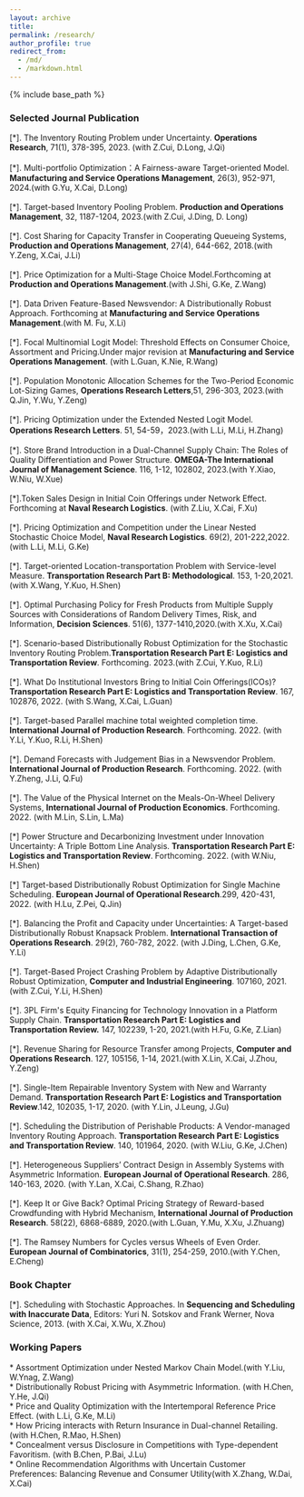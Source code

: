 ```yaml
---
layout: archive
title: 
permalink: /research/
author_profile: true
redirect_from:
  - /md/
  - /markdown.html
---
```


{% include base_path %}

### Selected Journal Publication
[\*]. The Inventory Routing Problem under Uncertainty. **Operations Research**, 71(1), 378-395, 2023. (with Z.Cui, D.Long, J.Qi)<br/><br/>
[\*].	Multi-portfolio Optimization：A Fairness-aware Target-oriented Model. **Manufacturing and Service Operations Management**, 26(3), 952-971, 2024.(with G.Yu, X.Cai, D.Long)<br/><br/>
[\*]. Target-based Inventory Pooling Problem. **Production and Operations Management**, 32, 1187-1204, 2023.(with Z.Cui, J.Ding, D. Long)<br/><br/>
[\*]. Cost Sharing for Capacity Transfer in Cooperating Queueing Systems, **Production and Operations Management**, 27(4), 644-662, 2018.(with Y.Zeng, X.Cai, J.Li)<br/><br/>
[\*]. Price Optimization for a Multi-Stage Choice Model.Forthcoming at **Production and Operations Management**.(with J.Shi, G.Ke, Z.Wang)<br/><br/>
[\*].	Data Driven Feature-Based Newsvendor: A Distributionally Robust Approach. Forthcoming at **Manufacturing and Service Operations Management**.(with M. Fu, X.Li)<br/><br/>
[\*].	Focal Multinomial Logit Model: Threshold Effects on Consumer Choice, Assortment and Pricing.Under major revision at **Manufacturing and Service Operations Management**. (with L.Guan, K.Nie, R.Wang)<br/><br/>
[\*]. Population Monotonic Allocation Schemes for the Two-Period Economic Lot-Sizing Games, **Operations Research Letters**,51, 296-303, 2023.(with Q.Jin, Y.Wu, Y.Zeng)<br/><br/>
[\*]. Pricing Optimization under the Extended Nested Logit Model.  **Operations Research Letters**. 51, 54-59，2023.(with L.Li, M.Li, H.Zhang) <br/><br/>
[\*]. Store Brand Introduction in a Dual-Channel Supply Chain: The Roles of Quality Differentiation and Power Structure. **OMEGA-The International Journal of Management Science**. 116, 1-12, 102802, 2023.(with Y.Xiao, W.Niu, W.Xue) <br/><br/>
[\*].Token Sales Design in Initial Coin Offerings under Network Effect. Forthcoming at **Naval Research Logistics**. (with Z.Liu, X.Cai, F.Xu)<br/><br/> 
[\*]. Pricing Optimization and Competition under the Linear Nested Stochastic Choice Model, **Naval Research Logistics**. 69(2), 201-222,2022. (with L.Li, M.Li, G.Ke)<br/><br/>
[\*]. Target-oriented Location-transportation Problem with Service-level Measure. **Transportation Research Part B: Methodological**. 153, 1-20,2021. (with X.Wang, Y.Kuo, H.Shen)<br/><br/>
[\*]. Optimal Purchasing Policy for Fresh Products from Multiple Supply Sources with Considerations of Random Delivery Times, Risk, and Information, **Decision Sciences**. 51(6), 1377-1410,2020.(with X.Xu, X.Cai)<br/><br/>
[\*]. Scenario-based Distributionally Robust Optimization for the Stochastic Inventory Routing Problem.**Transportation Research Part E: Logistics and Transportation Review**. Forthcoming. 2023.(with Z.Cui, Y.Kuo, R.Li) <br/><br/>
[\*]. What Do Institutional Investors Bring to Initial Coin Offerings(ICOs)? **Transportation Research Part E: Logistics and Transportation Review**. 167, 102876, 2022. (with S.Wang, X.Cai, L.Guan)<br/><br/>
[\*].	Target-based Parallel machine total weighted completion time. **International Journal of Production Research**. Forthcoming. 2022. (with Y.Li, Y.Kuo, R.Li, H.Shen)<br/><br/>
[\*].	Demand Forecasts with Judgement Bias in a Newsvendor Problem. **International Journal of Production Research**. Forthcoming. 2022. (with Y.Zheng, J.Li, Q.Fu)<br/><br/>
[\*]. The Value of the Physical Internet on the Meals-On-Wheel Delivery Systems, **International Journal of Production Economics**.  Forthcoming. 2022. (with M.Lin, S.Lin, L.Ma)<br/><br/>
[\*]  Power Structure and Decarbonizing Investment under Innovation Uncertainty: A Triple Bottom Line Analysis. **Transportation Research Part E: Logistics and Transportation Review**. Forthcoming. 2022. (with W.Niu, H.Shen)<br/><br/>
[\*] Target-based Distributionally Robust Optimization for Single Machine Scheduling. **European Journal of Operational Research**.299, 420-431, 2022. (with H.Lu, Z.Pei, Q.Jin)<br/><br/>
[\*]. Balancing the Profit and Capacity under Uncertainties: A Target-based Distributionally Robust Knapsack Problem. **International Transaction of Operations Research**. 29(2), 760-782, 2022. (with J.Ding, L.Chen, G.Ke, Y.Li)<br/><br/>
[\*]. Target-Based Project Crashing Problem by Adaptive Distributionally Robust Optimization, **Computer and Industrial Engineering**. 107160, 2021.(with Z.Cui, Y.Li, H.Shen)<br/><br/>
[\*]. 3PL Firm's Equity Financing for Technology Innovation in a Platform Supply Chain. **Transportation Research Part E: Logistics and Transportation Review.** 147, 102239, 1-20, 2021.(with H.Fu, G.Ke, Z.Lian)<br/><br/>
[\*]. Revenue Sharing for Resource Transfer among Projects, **Computer and Operations Research**. 127, 105156, 1-14, 2021.(with X.Lin, X.Cai, J.Zhou, Y.Zeng)<br/><br/>
[\*]. Single-Item Repairable Inventory System with New and Warranty Demand. **Transportation Research Part E: Logistics and Transportation Review**.142, 102035, 1-17, 2020. (with Y.Lin, J.Leung, J.Gu)<br/><br/>
[\*]. Scheduling the Distribution of Perishable Products: A Vendor-managed Inventory Routing Approach. **Transportation Research Part E: Logistics and Transportation Review**. 140, 101964, 2020. (with W.Liu, G.Ke, J.Chen)<br/><br/>
[\*]. Heterogeneous Suppliers’ Contract Design in Assembly Systems with Asymmetric Information. **European Journal of Operational Research**. 286, 140-163, 2020. (with Y.Lan, X.Cai, C.Shang, R.Zhao)<br/><br/>
[\*]. Keep It or Give Back? Optimal Pricing Strategy of Reward-based Crowdfunding with Hybrid Mechanism, **International Journal of Production Research**. 58(22), 6868-6889, 2020.(with L.Guan, Y.Mu, X.Xu, J.Zhuang)<br/><br/>
[\*]. The Ramsey Numbers for Cycles versus Wheels of Even Order. **European Journal of Combinatorics**, 31(1), 254-259, 2010.(with Y.Chen, E.Cheng)<br/>

### Book Chapter
[\*].	Scheduling with Stochastic Approaches. In **Sequencing and Scheduling with Inaccurate Data**, Editors: Yuri N. Sotskov and Frank Werner, Nova Science, 2013. (with X.Cai, X.Wu, X.Zhou)<br/>

### Working Papers
\*	Assortment Optimization under Nested Markov Chain Model.(with Y.Liu, W.Ynag, Z.Wang) <br/>
\*	Distributionally Robust Pricing with Asymmetric Information. (with H.Chen, Y.He, J.Qi) <br/> 
\*	Price and Quality Optimization with the Intertemporal Reference Price Effect. (with L.Li, G.Ke, M.Li) <br/> 
\*	How Pricing interacts with Return Insurance in Dual-channel Retailing. (with H.Chen, R.Mao, H.Shen) <br/> 
\*	Concealment versus Disclosure in Competitions with Type-dependent Favoritism. (with B.Chen, P.Bai, J.Lu) <br/> 
\*	Online Recommendation Algorithms with Uncertain Customer Preferences: Balancing Revenue and Consumer Utility(with X.Zhang, W.Dai, X.Cai) <br/> 
